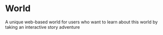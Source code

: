 # World
A unique web-based world for users who want to learn about this world by taking an interactive story adventure
